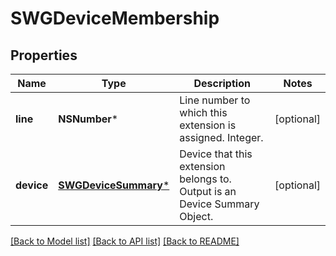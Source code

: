 # SWGDeviceMembership

## Properties
Name | Type | Description | Notes
------------ | ------------- | ------------- | -------------
**line** | **NSNumber*** | Line number to which this extension is assigned. Integer. | [optional] 
**device** | [**SWGDeviceSummary***](SWGDeviceSummary.md) | Device that this extension belongs to. Output is an Device Summary Object. | [optional] 

[[Back to Model list]](../README.md#documentation-for-models) [[Back to API list]](../README.md#documentation-for-api-endpoints) [[Back to README]](../README.md)


